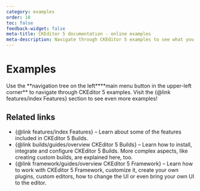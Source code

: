 ```yaml
---
category: examples
order: 10
toc: false
feedback-widget: false
meta-title: CKEditor 5 documentation - online examples
meta-description: Navigate through CKEditor 5 examples to see what you are able to create using this rich text editing framework.
---
```


# Examples

<info-box>
	Use the <span class="navigation-hint_desktop">**navigation tree on the left**</span><span class="navigation-hint_mobile">**main menu button in the upper-left corner**</span> to navigate through CKEditor 5 examples. Visit the {@link features/index Features} section to see even more examples!
</info-box>

<!--  -->

## Related links

 * {@link features/index Features} &ndash; Learn about some of the features included in CKEditor 5 Builds.
 * {@link builds/guides/overview CKEditor 5 Builds} &ndash; Learn how to install, integrate and configure CKEditor 5 Builds. More complex aspects, like creating custom builds, are explained here, too.</dd>
 * {@link framework/guides/overview CKEditor 5 Framework} &ndash; Learn how to work with CKEditor 5 Framework, customize it, create your own plugins, custom editors, how to change the UI or even bring your own UI to the editor.
